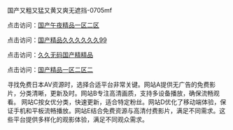 国产又粗又猛又黄又爽无遮挡-0705mf

点击访问：<a href="https://cfad.pages.dev/">国产午夜精品一区二区</a>

点击访问：<a href="https://gfd-5xg.pages.dev/">国产精品久久久久久久99</a>

点击访问：<a href="https://fdhf-454.pages.dev/">久久无码国产精精品</a>

点击访问：<a href="https://bered.pages.dev/">国产精品一区二区二</a>

寻找免费日本AV资源时，选择合适平台非常关键。网站A提供无广告的免费影片，分类清晰，更新及时。网站B专注高清画质，支持多设备播放，确保流畅观看。
网站C按女优分类，快速更新，适合特定粉丝。网站D优化了移动端体验，保证手机和平板流畅播放。网站E结合免费资源与高清付费影片，满足不同需求。这些平台提供多样化的观影体验，满足不同观众需求。

<span style="display:none;">[Canonical link](）</span>
